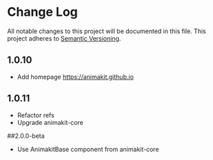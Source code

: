 # Change Log
All notable changes to this project will be documented in this file.
This project adheres to [Semantic Versioning](http://semver.org/).

## 1.0.10
* Add homepage https://animakit.github.io

## 1.0.11
* Refactor refs
* Upgrade animakit-core

##2.0.0-beta
* Use AnimakitBase component from animakit-core
